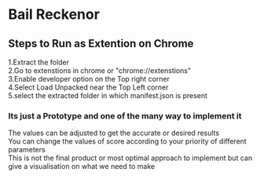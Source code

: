 <h1>Bail Reckenor</h1>

<h2>
    Steps to Run as Extention on Chrome
</h2>
<p>
    1.Extract the folder 
    <br>
    2.Go to extenstions in chrome or "chrome://extenstions"
    <br>
    3.Enable developer option on the Top right corner
    <br>
    4.Select Load Unpacked near the Top Left corner
    <br>
    5.select the extracted folder in which manifest.json is present

</p>




<h3>Its just a Prototype and one of the many way to implement it</h3>
<p>
    The values can be adjusted to get the accurate or desired results <br>
    You can change the values of score according to your priority of different parameters <br>
    This is not the final product or most optimal approach to implement but can give a visualisation on what we need to make
</p>
